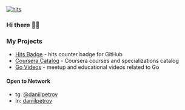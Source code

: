[![hits](https://hits.twentythree.ru/dp92987.svg)](https://hits.twentythree.ru/dp92987.svg)

### Hi there 👋🏻

### My Projects

- [Hits Badge](https://github.com/dp92987/HitsBadge) - hits counter badge for GitHub
- [Coursera Catalog](https://github.com/dp92987/CourseraCatalog) - Coursera courses and specializations catalog
- [Go Videos](https://github.com/dp92987/go-videos) - meetup and educational videos related to Go

#### Open to Network

- tg: [@daniilpetrov](https://t.me/daniilpetrov)
- in: [daniilpetrov](https://www.linkedin.com/in/daniilpetrov/)

<!--
**dp92987/dp92987** is a ✨ _special_ ✨ repository because its `README.md` (this file) appears on your GitHub profile.

Here are some ideas to get you started:

- 🔭 I’m currently working on ...
- 🌱 I’m currently learning ...
- 👯 I’m looking to collaborate on ...
- 🤔 I’m looking for help with ...
- 💬 Ask me about ...
- 📫 How to reach me: ...
- 😄 Pronouns: ...
- ⚡ Fun fact: ...
-->
